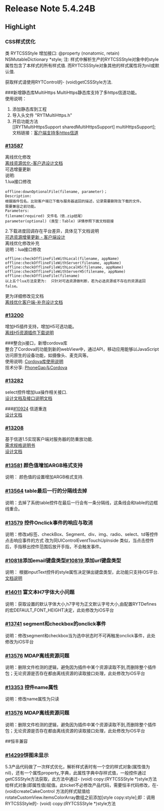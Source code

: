 # Release Note 5.4.24B
<!-- toc -->

## HighLight

### CSS样式优化
类 RYTCSSStyle
增加接口:
@property (nonatomic, retain) NSMutableDictionary *style;
注: 样式中解析生产的RYTCSSStyle对象中的style属性包含了本样式的所有样式值.
而RYTCSSStyle对象其他的样式属性将为nil或默认值.

获取样式请使用RYTControl的- (void)getCSSStyle方法.

###新增静态库MultiHttps
MultiHttps静态库支持了多https信道功能。<br>
使用说明：<br>
1. 添加静态库到工程<br>
2. 导入头文件 "RYTMultiHttps.h"<br>
3. 开启功能方法 <br>
[[RYTMultiHttpsSupport sharedMultiHttpsSupport] multiHttpsSupport];
文档链接：[客户端支持多https信道](http://dev.rytong.me/emp/inner_docs/software_process/design/EMP/EMP_support_https_list.html)

### [#13587](https://dev.rytong.me:9998/proj/emp/ticket/13587)
离线优化修改<br/>
[离线资源优化-客户选设计文档](http://dev.rytong.me/emp/inner_docs/software_process/design/offline/offline_resource_optimization_client.html)
<br/>
可选增量更新<br/>
说明:<br/>
1.lua接口修改
	
	offline:downOptionalFile(filename, parameter)；
	Description:
	根据插件包名，比较客户端已下载与服务器返回的描述，记录需要删除及下载的文件。
	需要兼容之前功能。
	Parameters:
	filename(required) 文件名（依.zip结尾）
	parameter(optional) (类型：Table) 详情参照下面文档链接

2.下载进度回调存在平台差异，具体见下文档说明<br/>
[可选资源增量更新 - 客户端设计](http://dev.rytong.me/emp/inner_docs/software_process/design/offline/offline_resource_optinal_part_client.html)
<br/>
离线优化修改补充<br/>
说明：lua接口修改
	
	offline:checkOfflineFileWithLocal(filename, appName)
	offline:checkOfflineFileWithServer(filename, appName)
	offline:checkOfflineFileWithLocalH5(filename, appName)
	offline:checkOfflineFileWithServerH5(filename, appName)
	offline:checkOfflineFile(filename)
	以上五个lua方法变更为:  只针对可选资源做判断，若为必选资源或不存在的资源返回false。

更为详细修改见文档<br/>
[离线优化客户端-补充设计文档](../../../inner_docs/software_process/design/offline/offline_resource_optimization_client_supplement.md)

### [#13200](https://dev.rytong.me:9998/proj/emp/ticket/13200)
增加H5插件支持，增加H5可选功能。<br/>
[离线H5资源插件下载说明](http://dev.rytong.me/emp/inner_docs/software_process/design/offline/h5_plug_support_client.html)

###整合js接口，新增cordova库  
整合了Cordova的功能到新的webView中，通过API，移动应用能够以JavaScript访问原生的设备功能，如摄像头、麦克风等。  
使用说明: [Cordova库使用说明](http://dev.rytong.me/emp/ert_develop/deepin_client_dev/ios/iOS_EMPCordova.html)  
技术分享: [PhoneGap与Cordova](http://dev.rytong.me/emp/inner_docs/technology_accumulation/iOS/advanced_technology/cordova.html)


### [#13282](https://dev.rytong.me:9998/proj/emp/ticket/13282)
select控件增加lua操作相关接口.   
[设计文档及接口说明文档](http://dev.rytong.me/emp5.3/inner_docs/software_process/design/EMP/control_lua/select_lua_design.html)

###[#10924](https://dev.rytong.me:9998/proj/emp/ticket/10924)
信道重连  
[设计文档](http://dev.rytong.me/emp/inner_docs/software_process/design/EMP/design_of_tls_rehandshake.html)

### [#13208](https://dev.rytong.me:9998/proj/emp/ticket/13208)
基于信道1.5实现客户端对服务器的防重放功能.  
[需求规格说明书](http://dev.rytong.me/emp5.3/inner_docs/software_process/requirement/client_anti_replaying.html)  
[设计文档](http://dev.rytong.me/emp5.3/inner_docs/software_process/design/EWP/design_of_client_anti_replaying.html)


### [#13581](https://dev.rytong.me:9998/proj/emp/ticket/13581) 颜色值增加ARGB格式支持
说明：
颜色值的设置增加ARGB格式支持.


### [#13564](https://dev.rytong.me:9998/proj/emp/ticket/13564) table最后一行的分隔线去掉
说明：去掉了系统table控件在最后一行会有一条分隔线，这条线会和table的边框线重合。

### [#13579](https://dev.rytong.me:9998/proj/emp/ticket/13579) 控件Onclick事件的响应与取消
说明：修改a标签、checkBox、Segment、div、img、radio、select、td等控件点击响应事件的方式 改为同UIControlEventTouchUpInside 类似，当点击控件后，手指移出控件范围后放开手指，不会触发事件。

### [#10818](https://192.168.64.239/proj/emp/ticket/10818)添加email键盘类型[#10819 ](https://192.168.64.239/proj/emp/ticket/10819)添加url键盘类型
说明： 根据inputText控件的style属性决定弹出键盘类型，此功能只支持iOS平台.  
[文档说明](../../../info_center/emp_ui_reference/html_tags/InputText.md)

### [#14011](https://192.168.64.239/proj/emp/ticket/14011) 富文本H7字体大小问题
说明：获取设置的默认字体大小,h7字号为正文默认字号大小,由配置RYTDefines的宏DEFAULT_FONT_HEIGHT决定，此处修改为iOS平台

### [#13741](https://192.168.64.239/proj/emp/ticket/13741) segment和checkbox的onclick事件
说明：修改segment和checkbox当为选中状态时不可再触发onclick事件，此处修改为iOS平台

### [#13576](https://192.168.64.239/proj/emp/ticket/13576) MDAP离线资源问题
说明：删除文件检测的逻辑，避免因为插件中某个资源读取不到,而删除整个插件包；无论资源是否存在都由离线资源的读取接口处理，此处修改为iOS平台

### [#13353](https://192.168.64.239/proj/emp/ticket/13353) 控件name属性
说明：修改name属性为只读

### [#13576](https://192.168.64.239/proj/emp/ticket/13576) MDAP离线资源问题
说明：删除文件检测的逻辑，避免因为插件中某个资源读取不到,而删除整个插件包；无论资源是否存在都由离线资源的读取接口处理，此处修改为iOS平台


##恒丰兼容
### [#14299](https://192.168.64.239/proj/emp/ticket/14299)饼图未显示

5.3产品代码做了一次样式优化，解析样式表时有一个空的样式对象(属性值为nil)，还有一个属性property_字典，此属性字典中存样式值，一般控件通过getCSSStyle方法获取，此方法中通过- (void) copy:(RYTCSSStyle *)style方法给样式对象(即属性值)赋值。此ticket不必修改产品代码，需要恒丰代码修改，在- (void)createCakeControl 方法的样式赋值给rotateCustomView.itemsColorArray数组之前添加[style copy:style];即：调用RYTCSSStyle的- (void) copy:(RYTCSSStyle *)style方法
